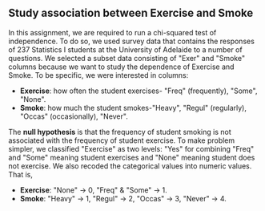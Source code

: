 ## Study association between Exercise and Smoke ##

In this assignment, we are required to run a chi-squared test of independence. To do so, we used survey data that contains the responses of 237 Statistics I students at the University of Adelaide to a number of questions. We selected a subset data consisting of "Exer" and "Smoke" columns because we want to study the dependence of Exercise and Smoke. To be specific, we were interested in columns:
- **Exercise**: how often the student exercises- "Freq" (frequently), "Some", "None".
- **Smoke**: how much the student smokes-"Heavy", "Regul" (regularly), "Occas" (occasionally), "Never".

The **null hypothesis** is that the frequency of student smoking is not associated with the frequency of student exercise. To make problem simpler, we classified "Exercise" as two levels: "Yes" for combining "Freq" and "Some" meaning student exercises and "None" meaning student does not exercise. We also recoded the categorical values into numeric values. That is,
- **Exercise**: "None" -> 0, "Freq" & "Some" -> 1.
- **Smoke**: "Heavy" -> 1, "Regul" -> 2, "Occas" -> 3, "Never" -> 4.
